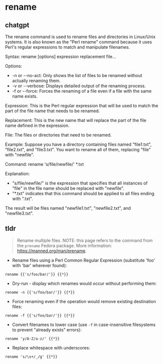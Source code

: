# rename 
## chatgpt 
The rename command is used to rename files and directories in Linux/Unix systems. It is also known as the "Perl rename" command because it uses Perl's regular expressions to match and manipulate filenames. 

Syntax: 
rename [options] expression replacement file...

Options: 
- -n or --no-act: Only shows the list of files to be renamed without actually renaming them. 
- -v or --verbose: Displays detailed output of the renaming process. 
- -f or --force: Forces the renaming of a file even if a file with the same name exists. 

Expression: This is the Perl regular expression that will be used to match the part of the file name that needs to be renamed. 

Replacement: This is the new name that will replace the part of the file name defined in the expression. 

File: The files or directories that need to be renamed. 

Example: 
Suppose you have a directory containing files named "file1.txt", "file2.txt", and "file3.txt". You want to rename all of them, replacing "file" with "newfile". 

Command: 
rename 's/file/newfile/' *.txt 

Explanation: 
- "s/file/newfile/" is the expression that specifies that all instances of "file" in the file name should be replaced with "newfile". 
- "*.txt" indicates that this command should be applied to all files ending with ".txt". 

The result will be files named "newfile1.txt", "newfile2.txt", and "newfile3.txt". 

## tldr 
 
> Rename multiple files.
> NOTE: this page refers to the command from the `prename` Fedora package.
> More information: <https://manned.org/man/prename>.

- Rename files using a Perl Common Regular Expression (substitute 'foo' with 'bar' wherever found):

`rename {{'s/foo/bar/'}} {{*}}`

- Dry-run - display which renames would occur without performing them:

`rename -n {{'s/foo/bar/'}} {{*}}`

- Force renaming even if the operation would remove existing destination files:

`rename -f {{'s/foo/bar/'}} {{*}}`

- Convert filenames to lower case (use `-f` in case-insensitive filesystems to prevent "already exists" errors):

`rename 'y/A-Z/a-z/' {{*}}`

- Replace whitespace with underscores:

`rename 's/\s+/_/g' {{*}}`
